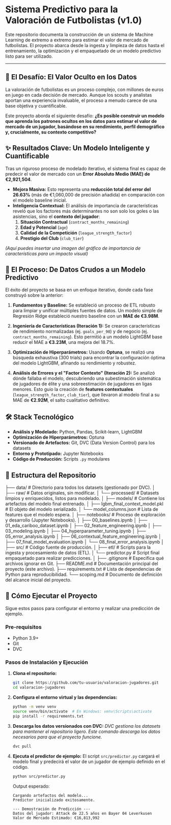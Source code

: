 # Sistema Predictivo para la Valoración de Futbolistas (v1.0)

Este repositorio documenta la construcción de un sistema de Machine Learning de extremo a extremo para estimar el valor de mercado de futbolistas. El proyecto abarca desde la ingesta y limpieza de datos hasta el entrenamiento, la optimización y el empaquetado de un modelo predictivo listo para ser utilizado.

---

## 🚀 El Desafío: El Valor Oculto en los Datos

La valoración de futbolistas es un proceso complejo, con millones de euros en juego en cada decisión de mercado. Aunque los scouts y analistas aportan una experiencia invaluable, el proceso a menudo carece de una base objetiva y cuantificable.

Este proyecto aborda el siguiente desafío: **¿Es posible construir un modelo que aprenda los patrones ocultos en los datos para estimar el valor de mercado de un jugador, basándose en su rendimiento, perfil demográfico y, crucialmente, su contexto competitivo?**

## ✨ Resultados Clave: Un Modelo Inteligente y Cuantificable

Tras un riguroso proceso de modelado iterativo, el sistema final es capaz de predecir el valor de mercado con un **Error Absoluto Medio (MAE) de €2,921,504**.

*   **Mejora Masiva:** Esto representa una **reducción total del error del 26.63%** (más de €1,060,000 de precisión añadida) en comparación con el modelo baseline inicial.
*   **Inteligencia Contextual:** El análisis de importancia de características reveló que los factores más determinantes no son solo los goles o las asistencias, sino el **contexto del jugador**:
    1.  **Situación Contractual** (`contract_months_remaining`)
    2.  **Edad y Potencial** (`age`)
    3.  **Calidad de la Competición** (`league_strength_factor`)
    4.  **Prestigio del Club** (`club_tier`)

*(Aquí puedes insertar una imagen del gráfico de importancia de características para un impacto visual)*

## 🧠 El Proceso: De Datos Crudos a un Modelo Predictivo

El éxito del proyecto se basa en un enfoque iterativo, donde cada fase construyó sobre la anterior:

1.  **Fundamentos y Baseline:** Se estableció un proceso de ETL robusto para limpiar y unificar múltiples fuentes de datos. Un modelo simple de Regresión Ridge estableció nuestro baseline con un **MAE de €3.98M**.

2.  **Ingeniería de Características (Iteración 1):** Se crearon características de rendimiento normalizadas (ej. `goals_per_90`) y de negocio (ej. `contract_months_remaining`). Esto permitió a un modelo LightGBM base reducir el MAE a **€3.23M**, una mejora del 18.7%.

3.  **Optimización de Hiperparámetros:** Usando **Optuna**, se realizó una búsqueda exhaustiva (300 trials) para encontrar la configuración óptima del modelo LightGBM, afinando su rendimiento y robustez.

4.  **Análisis de Errores y el "Factor Contexto" (Iteración 2):** Se analizó dónde fallaba el modelo, descubriendo una subestimación sistemática de jugadores de élite y una sobreestimación de jugadores en ligas menores. Esto guio la creación de **features contextuales** (`league_strength_factor`, `club_tier`), que llevaron al modelo final a su MAE de **€2.92M**, el salto cualitativo definitivo.

## 🛠️ Stack Tecnológico

*   **Análisis y Modelado:** Python, Pandas, Scikit-learn, LightGBM
*   **Optimización de Hiperparámetros:** Optuna
*   **Versionado de Artefactos:** Git, DVC (Data Version Control) para los datasets
*   **Entorno y Prototipado:** Jupyter Notebooks
*   **Código de Producción:** Scripts `.py` modulares

## 📂 Estructura del Repositorio

├── data/ # Directorio para todos los datasets (gestionado por DVC).
│ ├── raw/ # Datos originales, sin modificar.
│ └── processed/ # Datasets limpios y enriquecidos, listos para modelado.
│
├── models/ # Contiene los artefactos del modelo final entrenado.
│ ├── lgbm_final_context_model.pkl # El objeto del modelo serializado.
│ └── model_columns.json # Lista de features que el modelo espera.
│
├── notebooks/ # Proceso de exploración y desarrollo (Jupyter Notebooks).
│ ├── 00_baselines.ipynb
│ ├── 01_eda_cariboo_dataset.ipynb
│ ├── 02_feature_engineering.ipynb
│ ├── 03_modeling.ipynb
│ ├── 04_hyperparameter_tuning.ipynb
│ ├── 05_error_analysis.ipynb
│ ├── 06_contextual_feature_engineering.ipynb
│ ├── 07_final_model_evaluation.ipynb
│ └── 08_final_error_analysis.ipynb
│
├── src/ # Código fuente de producción.
│ ├── etl/ # Scripts para la ingesta y procesamiento de datos (ETL).
│ └── predictor.py # Script final empaquetado para realizar predicciones.
│
├── .gitignore # Especifica qué archivos ignorar en Git.
├── README.md # Documentación principal del proyecto (este archivo).
├── requirements.txt # Lista de dependencias de Python para reproducibilidad.
└── scoping.md # Documento de definición del alcance inicial del proyecto.


## 🏁 Cómo Ejecutar el Proyecto

Sigue estos pasos para configurar el entorno y realizar una predicción de ejemplo.

### Pre-requisitos
*   Python 3.9+
*   Git
*   DVC

### Pasos de Instalación y Ejecución

1.  **Clona el repositorio:**
    ```bash
    git clone https://github.com/tu-usuario/valoracion-jugadores.git
    cd valoracion-jugadores
    ```

2.  **Configura el entorno virtual y las dependencias:**
    ```bash
    python -m venv venv
    source venv/bin/activate  # En Windows: venv\Scripts\activate
    pip install -r requirements.txt
    ```

3.  **Descarga los datos versionados con DVC:**
    *DVC gestiona los datasets para mantener el repositorio ligero. Este comando descarga los datos necesarios para que el proyecto funcione.*
    ```bash
    dvc pull
    ```

4.  **Ejecuta el predictor de ejemplo:**
    El script `src/predictor.py` cargará el modelo final y predecirá el valor de un jugador de ejemplo definido en el código.
    ```bash
    python src/predictor.py
    ```
    Output esperado:
    ```
    Cargando artefactos del modelo...
    Predictor inicializado exitosamente.

    --- Demostración de Predicción ---
    Datos del jugador: Attack de 22.5 años en Bayer 04 Leverkusen
    Valor de Mercado Estimado: €16,813,992
    ```